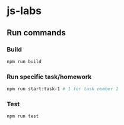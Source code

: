 # js-labs

## Run commands

### Build

```bash
npm run build

```

### Run specific task/homework

```bash
npm run start:task-1 # 1 for task number 1

```

### Test

```bash
npm run test

```

